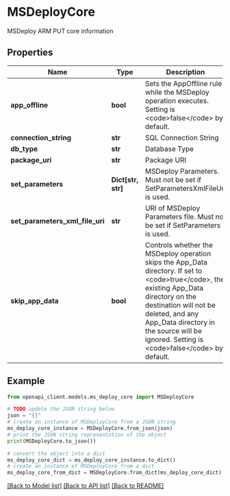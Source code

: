 # MSDeployCore

MSDeploy ARM PUT core information

## Properties

Name | Type | Description | Notes
------------ | ------------- | ------------- | -------------
**app_offline** | **bool** | Sets the AppOffline rule while the MSDeploy operation executes. Setting is &lt;code&gt;false&lt;/code&gt; by default. | [optional] 
**connection_string** | **str** | SQL Connection String | [optional] 
**db_type** | **str** | Database Type | [optional] 
**package_uri** | **str** | Package URI | [optional] 
**set_parameters** | **Dict[str, str]** | MSDeploy Parameters. Must not be set if SetParametersXmlFileUri is used. | [optional] 
**set_parameters_xml_file_uri** | **str** | URI of MSDeploy Parameters file. Must not be set if SetParameters is used. | [optional] 
**skip_app_data** | **bool** | Controls whether the MSDeploy operation skips the App_Data directory. If set to &lt;code&gt;true&lt;/code&gt;, the existing App_Data directory on the destination will not be deleted, and any App_Data directory in the source will be ignored. Setting is &lt;code&gt;false&lt;/code&gt; by default. | [optional] 

## Example

```python
from openapi_client.models.ms_deploy_core import MSDeployCore

# TODO update the JSON string below
json = "{}"
# create an instance of MSDeployCore from a JSON string
ms_deploy_core_instance = MSDeployCore.from_json(json)
# print the JSON string representation of the object
print(MSDeployCore.to_json())

# convert the object into a dict
ms_deploy_core_dict = ms_deploy_core_instance.to_dict()
# create an instance of MSDeployCore from a dict
ms_deploy_core_from_dict = MSDeployCore.from_dict(ms_deploy_core_dict)
```
[[Back to Model list]](../README.md#documentation-for-models) [[Back to API list]](../README.md#documentation-for-api-endpoints) [[Back to README]](../README.md)


